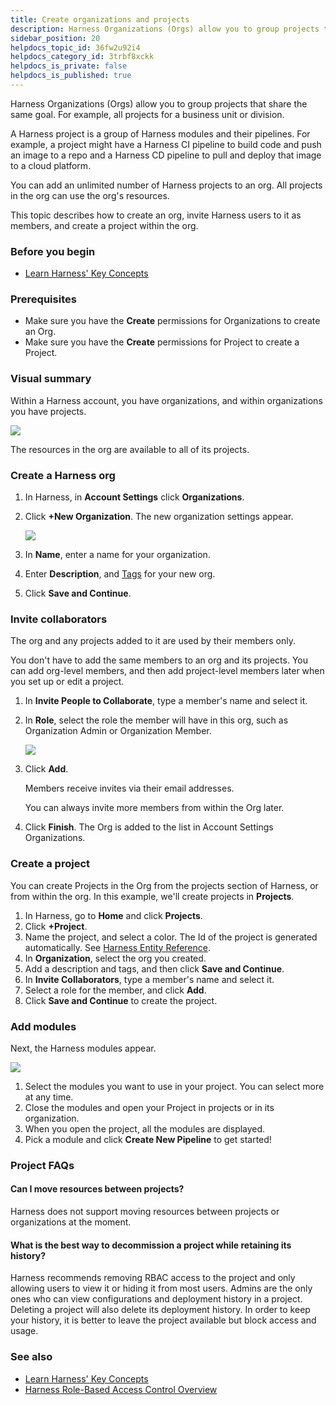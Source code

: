 ```yaml
---
title: Create organizations and projects
description: Harness Organizations (Orgs) allow you to group projects that share the same goal. For example, all projects for a business unit or division. A Harness Project is a group of Harness modules and their…
sidebar_position: 20
helpdocs_topic_id: 36fw2u92i4
helpdocs_category_id: 3trbf8xckk
helpdocs_is_private: false
helpdocs_is_published: true
---
```


Harness Organizations (Orgs) allow you to group projects that share the same goal. For example, all projects for a business unit or division.

A Harness project is a group of Harness modules and their pipelines. For example, a project might have a Harness CI pipeline to build code and push an image to a repo and a Harness CD pipeline to pull and deploy that image to a cloud platform.

You can add an unlimited number of Harness projects to an org. All projects in the org can use the org's resources.

This topic describes how to create an org, invite Harness users to it as members, and create a project within the org.

### Before you begin

* [Learn Harness' Key Concepts](../../getting-started/learn-harness-key-concepts.md)

### Prerequisites

* Make sure you have the **Create** permissions for Organizations to create an Org.
* Make sure you have the **Create** permissions for Project to create a Project.

### Visual summary

Within a Harness account, you have organizations, and within organizations you have projects.

![](static/create-an-organization-00.png)

The resources in the org are available to all of its projects.

### Create a Harness org

1. In Harness, in **Account Settings** click **Organizations**.
2. Click **+New Organization**. The new organization settings appear.
   
   ![](static/create-an-organization-01.png)

3. In **Name**, enter a name for your organization.
4. Enter **Description**, and [Tags](../20_References/tags-reference.md) for your new org.
5. Click **Save and Continue**.

### Invite collaborators

The org and any projects added to it are used by their members only.

You don't have to add the same members to an org and its projects. You can add org-level members, and then add project-level members later when you set up or edit a project.

1. In **Invite People to Collaborate**, type a member's name and select it.
2. In **Role**, select the role the member will have in this org, such as Organization Admin or Organization Member.

   ![](static/create-an-organization-02.png)

3. Click **Add**.
   
   Members receive invites via their email addresses.

   You can always invite more members from within the Org later.

4. Click **Finish**. The Org is added to the list in Account Settings Organizations.

### Create a project

You can create Projects in the Org from the projects section of Harness, or from within the org. In this example, we'll create projects in **Projects**.

1. In Harness, go to **Home** and click **Projects**.
2. Click **+Project**.
3. Name the project, and select a color. The Id of the project is generated automatically. See [Harness Entity Reference](../20_References/harness-entity-reference.md).
4. In **Organization**, select the org you created.
5. Add a description and tags, and then click **Save and Continue**.
6. In **Invite Collaborators**, type a member's name and select it.
7. Select a role for the member, and click **Add**.
8. Click **Save and Continue** to create the project.

### Add modules

Next, the Harness modules appear.

![](static/create-an-organization-03.png)

1. Select the modules you want to use in your project. You can select more at any time.
2. Close the modules and open your Project in projects or in its organization.
3. When you open the project, all the modules are displayed.
4. Pick a module and click **Create New Pipeline** to get started!


### Project FAQs

#### Can I move resources between projects?

Harness does not support moving resources between projects or organizations at the moment.

#### What is the best way to decommission a project while retaining its history?

Harness recommends removing RBAC access to the project and only allowing users to view it or hiding it from most users. Admins are the only ones who can view configurations and deployment history in a project. Deleting a project will also delete its deployment history. In order to keep your history, it is better to leave the project available but block access and usage.




### See also

* [Learn Harness' Key Concepts](../../getting-started/learn-harness-key-concepts.md)
* [Harness Role-Based Access Control Overview](../4_Role-Based-Access-Control/1-rbac-in-harness.md)

